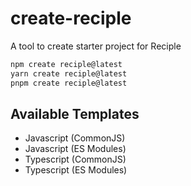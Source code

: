 # create-reciple

A tool to create starter project for Reciple

```bash
npm create reciple@latest
yarn create reciple@latest
pnpm create reciple@latest
```

## Available Templates
- Javascript (CommonJS)
- Javascript (ES Modules)
- Typescript (CommonJS)
- Typescript (ES Modules)
